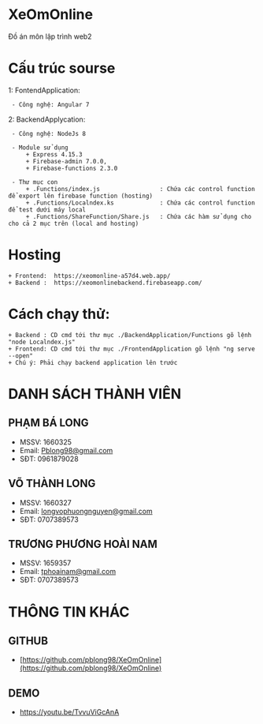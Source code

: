 
# XeOmOnline
Đồ án môn lập trình web2

# Cấu trúc sourse
  1: FontendApplication:
  
     - Công nghệ: Angular 7
     
  2: BackendApplycation: 

     - Công nghệ: NodeJs 8 
     
     - Module sử dụng
         + Express 4.15.3
         + Firebase-admin 7.0.0,
         + Firebase-functions 2.3.0

     - Thư mục con
         + .Functions/index.js                 : Chứa các control function để export lên firebase function (hosting)
         + .Functions/Localndex.ks             : Chứa các control function để test dưới máy local
         + .Functions/ShareFunction/Share.js   : Chứa các hàm sử dụng cho cho cả 2 mục trên (local and hosting) 

# Hosting
    + Frontend:  https://xeomonline-a57d4.web.app/
    + Backend :  https://xeomonlinebackend.firebaseapp.com/ 

# Cách chạy thử:
    + Backend : CD cmd tới thư mục ./BackendApplication/Functions gõ lệnh "node Localndex.js"
    + Frontend: CD cmd tới thư mục ./FrontendApplication gõ lệnh "ng serve --open"
    + Chú ý: Phải chạy backend application lên trước


# DANH SÁCH THÀNH VIÊN

## PHẠM BÁ LONG

 - MSSV: 1660325
 - Email: Pblong98@gmail.com
 - SĐT: 0961879028

## VÕ THÀNH LONG
 - MSSV: 1660327
 - Email: longvophuongnguyen@gmail.com
 - SĐT: 0707389573
 
## TRƯƠNG PHƯƠNG HOÀI NAM
 - MSSV: 1659357
 - Email: tphoainam@gmail.com
 - SĐT: 0707389573

# THÔNG TIN KHÁC
## GITHUB

 - [https://github.com/pblong98/XeOmOnline](https://github.com/pblong98/XeOmOnline)
## DEMO 
- https://youtu.be/TvvuViGcAnA
    
